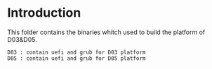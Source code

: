 # Introduction
This folder contains the binaries whitch used to build the platform of D03&D05.
```
D03 : contain uefi and grub for D03 platform
D05 : contain uefi and grub for D05 platform 
```
